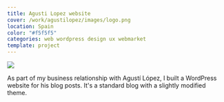 ```yaml
---
title: Agusti Lopez website
cover: /work/agustilopez/images/logo.png
location: Spain
color: "#f5f5f5"
categories: web wordpress design ux webmarket
template: project
---
```


![](/work/agustilopez/images/1.png)

As part of my business relationship with Agustí López, I built a WordPress website for his blog posts. It's a standard blog with a slightly modified theme.
